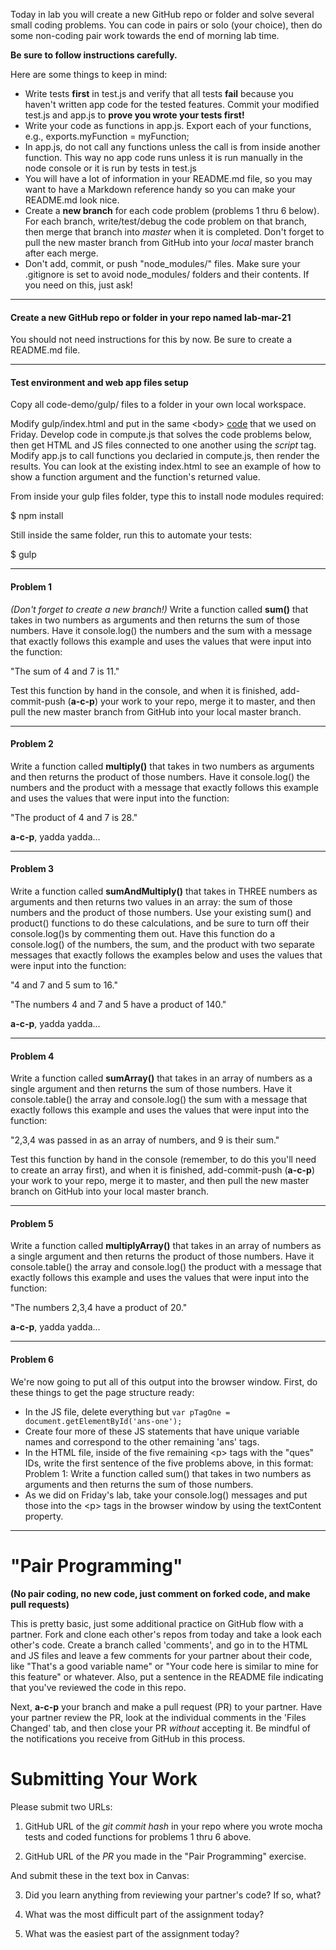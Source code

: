 Today in lab you will create a new GitHub repo or folder and solve several small coding problems. You can code in pairs or solo (your choice), then do some non-coding pair work towards the end of morning lab time.

**Be sure to follow instructions carefully.**

Here are some things to keep in mind:

* Write tests **first** in test.js and verify that all tests **fail** because you haven't written app code for the tested features. Commit your modified test.js and app.js to **prove you wrote your tests first!**
* Write your code as functions in app.js. Export each of your functions, e.g., exports.myFunction = myFunction;
* In app.js, do not call any functions unless the call is from inside another function. This way no app code runs unless it is run manually in the node console or it is run by tests in test.js
* You will have a lot of information in your README.md file, so you may want to have a Markdown reference handy so you can make your README.md look nice.
* Create a **new branch** for each code problem (problems 1 thru 6 below). For each branch, write/test/debug the code problem on that branch, then merge that branch into *master* when it is completed. Don't forget to pull the new master branch from GitHub into your *local* master branch after each merge.
* Don't add, commit, or push "node_modules/" files. Make sure your .gitignore is set to avoid node_modules/ folders and their contents. If you need on this, just ask!

---
#### Create a new GitHub repo or folder in your repo named lab-mar-21
You should not need instructions for this by now. Be sure to create a README.md file.

---
#### Test environment and web app files setup
Copy all code-demo/gulp/ files to a folder in your own local workspace.

Modify gulp/index.html and put in the same \<body> [code](https://github.com/codefellows/seattle-201d6/blob/master/week-1/class-05/code-samples-for-lab.html) that we used on Friday.  Develop code in compute.js that solves the code problems below, then get HTML and JS files connected to one another using the *script* tag. Modify app.js to call functions you declaried in compute.js, then render the results. You can look at the existing index.html to see an example of how to show a function argument and the function's returned value.

From inside your gulp files folder, type this to install node modules required:

  $ npm install

Still inside the same folder, run this to automate your tests:

  $ gulp

---
#### Problem 1
*(Don't forget to create a new branch!)* Write a function called **sum()** that takes in two numbers as arguments and then returns the sum of those numbers. Have it console.log() the numbers and the sum with a message that exactly follows this example and uses the values that were input into the function:

"The sum of 4 and 7 is 11."

Test this function by hand in the console, and when it is finished, add-commit-push (**a-c-p**) your work to your repo, merge it to master, and then pull the new master branch from GitHub into your local master branch.

---
#### Problem 2
Write a function called **multiply()** that takes in two numbers as arguments and then returns the product of those numbers. Have it console.log() the numbers and the product with a message that exactly follows this example and uses the values that were input into the function:

"The product of 4 and 7 is 28."

**a-c-p**, yadda yadda...

---
#### Problem 3
Write a function called **sumAndMultiply()** that takes in THREE numbers as arguments and then returns two values in an array: the sum of those numbers and the product of those numbers. Use your existing sum() and product() functions to do these calculations, and be sure to turn off their console.log()s by commenting them out. Have this function do a console.log() of the numbers, the sum, and the product with two separate messages that exactly follows the examples below and uses the values that were input into the function:

"4 and 7 and 5 sum to 16."

"The numbers 4 and 7 and 5 have a product of 140."

**a-c-p**, yadda yadda...

---
#### Problem 4
Write a function called **sumArray()** that takes in an array of numbers as a single argument and then returns the sum of those numbers. Have it console.table() the array and  console.log() the sum with a message that exactly follows this example and uses the values that were input into the function:

"2,3,4 was passed in as an array of numbers, and 9 is their sum."

Test this function by hand in the console (remember, to do this you'll need to create an array first), and when it is finished, add-commit-push (**a-c-p**) your work to your repo, merge it to master, and then pull the new master branch on GitHub into your local master branch.

---
#### Problem 5
Write a function called **multiplyArray()** that takes in an array of numbers as a single argument and then returns the product of those numbers. Have it console.table() the array and  console.log() the product with a message that exactly follows this example and uses the values that were input into the function:

"The numbers 2,3,4 have a product of 20."

**a-c-p**, yadda yadda...

---
#### Problem 6
We're now going to put all of this output into the browser window. First, do these things to get the page structure ready:

* In the JS file, delete everything but `var pTagOne = document.getElementById('ans-one');`
* Create four more of these JS statements that have unique variable names and correspond to the other remaining 'ans' tags.
* In the HTML file, inside of the five remaining \<p> tags with the "ques" IDs, write the first sentence of the five problems above, in this format: Problem 1: Write a function called sum() that takes in two numbers as arguments and then returns the sum of those numbers.
* As we did on Friday's lab, take your console.log() messages and put those into the \<p> tags in the browser window by using the textContent property.

---
# "Pair Programming"
**(No pair coding, no new code, just comment on forked code, and make pull requests)**

This is pretty basic, just some additional practice on GitHub flow with a partner. Fork and clone each other's repos from today and take a look each other's code. Create a branch called 'comments', and go in to the HTML and JS files and leave a few comments for your partner about their code, like "That's a good variable name" or "Your code here is similar to mine for this feature" or whatever. Also, put a sentence in the README file indicating that you've reviewed the code in this repo.

Next, **a-c-p** your branch and make a pull request (PR) to your partner. Have your partner review the PR, look at the individual comments in the 'Files Changed' tab, and then close your PR *without* accepting it. Be mindful of the notifications you receive from GitHub in this process.

# Submitting Your Work

Please submit two URLs:

1. GitHub URL of the *git commit hash* in your repo where you wrote mocha tests and coded functions for problems 1 thru 6 above.

2. GitHub URL of the *PR* you made in the "Pair Programming" exercise.

And submit these in the text box in Canvas:

3. Did you learn anything from reviewing your partner's code? If so, what?

4. What was the most difficult part of the assignment today?

5. What was the easiest part of the assignment today?

